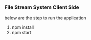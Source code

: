 ### File Stream System Client Side
below are the step to run the application
1. npm install
2. npm start